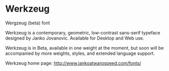 # Werkzeug
Wergzeug (beta) font

Werkzeug is a contemporary, geometric, low-contrast sans-serif typeface designed by Janko Jovanovic. Available for Desktop and Web use.

Werkzeug is in Beta, available in one weight at the moment, but soon will be accompanied by more weights, styles, and extended language support.

Werkzeug home page: http://www.jankoatwarpspeed.com/fonts/
